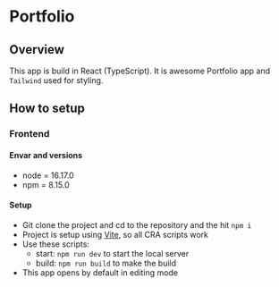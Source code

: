 # Portfolio

## Overview

This app is build in React (TypeScript). It is awesome Portfolio app and `Tailwind` used for styling.

## How to setup

### Frontend

#### Envar and versions

- node = 16.17.0
- npm = 8.15.0

#### Setup

- Git clone the project and cd to the repository and the hit `npm i`
- Project is setup using
  [Vite](https://vitejs.dev/), so all CRA
  scripts work
- Use these scripts:
  - start: `npm run dev` to start the local server
  - build: `npm run build` to make the build
- This app opens by default in editing mode